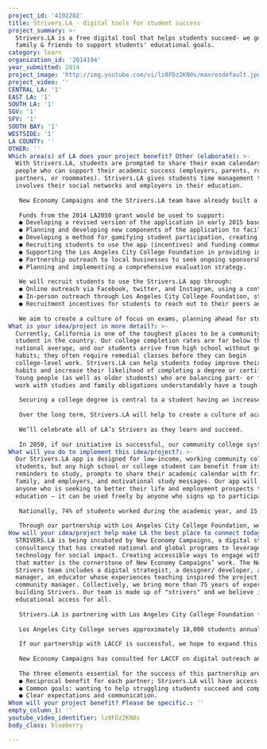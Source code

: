 ```yaml
---
project_id: '4102202'
title: Strivers.LA - digital tools for student success
project_summary: >-
  Strivers.LA is a free digital tool that helps students succeed- we get bosses,
  family & friends to support students' educational goals.
category: learn
organization_id: '2014194'
year_submitted: 2014
project_image: 'http://img.youtube.com/vi/lz8FDz2KN0s/maxresdefault.jpg'
project_video: ''
CENTRAL LA: '1'
EAST LA: '1'
SOUTH LA: '1'
SGV: '1'
SFV: '1'
SOUTH BAY: '1'
WESTSIDE: '1'
LA COUNTY: ''
OTHER: ''
Which area(s) of LA does your project benefit? Other (elaborate): >-
  With Strivers.LA, students are prompted to share their exam calendars with
  people who can support their academic success (employers, parents, romantic
  partners, or roommates). Strivers.LA gives students time management tools and
  involves their social networks and employers in their education. 
   
   New Economy Campaigns and the Strivers.LA team have already built a working beta version of the Strivers.LA application, which is the first step to creating the kind of comprehensive application students need. We'd like to reach more students in order to get the needed feedback to improve the application. 
   
   Funds from the 2014 LA2050 grant would be used to support:
   ● Developing a revised version of the application in early 2015 based on student feedback from testing during summer and fall 2014.
   ● Planning and developing new components of the application to facilitate participation, increase automation, and expand scalability.
   ● Developing a method for gamifying student participation, creating class vs. class and school vs. school metrics.
   ● Recruiting students to use the app (incentives) and funding community manager support (staff time)
   ● Supporting the Los Angeles City College Foundation in providing incentives and outreach to current LACC students.
   ● Partnership outreach to local businesses to seek ongoing sponsorship and marketing incentives to students.
   ● Planning and implementing a comprehensive evaluation strategy.
   
   We will recruit students to use the Strivers.LA app through:
   ● Online outreach via Facebook, twitter, and Instagram, using a content-driven strategy to engage students with fun and useful content about school success (and dealing with exams).
   ● In-person outreach through Los Angeles City College Foundation, student organizations, and nonprofits.
   ● Recruitment incentives for students to reach out to their peers and refer them to Strivers.LA. 
   
   We aim to create a culture of focus on exams, planning ahead for studying, and increasing student engagement generally on community college campuses in LA, improving education outcomes and increasing graduation rates.
What is your idea/project in more detail?: >-
  Currently, California is one of the toughest places to be a community college
  student in the country. Our college completion rates are far below the
  national average, and our students arrive from high school without good study
  habits; they often require remedial classes before they can begin
  college-level work. Strivers.LA can help students today improve their study
  habits and increase their likelihood of completing a degree or certificate.
  Young people (as well as older students) who are balancing part- or full-time
  work with studies and family obligations understandably have a tough time.
   
   Securing a college degree is central to a student having an increased standard of living throughout his or her life. Some studies show a lifetime differential of more than $1M between those completing a four-year degree and those who do not. Increased graduation rates result in better outcomes for the community overall. 
   
   Over the long term, Strivers.LA will help to create a culture of academic success and responsibility within our community college system and in the LA region overall, by recognizing the students who are working hard to succeed, as well as the employers and educators who are supporting them. We’ll give local businesses a way to recognize and reward students who are making an extra effort (and potentially find future employees through our network someday). We’ll give local leaders a way to see which businesses and campuses are stepping up to support students. 
   
   We’ll celebrate all of LA’s Strivers as they learn and succeed.
   
   In 2050, if our initiative is successful, our community college system will have educated tens of thousands of better-prepared, employed and employable students, ready to work in growth industries that will power the LA economy for the subsequent 50 years; healthcare, technology, hospitality and tourism. We’ll demonstrate success by increasing the percentage of students who successfully complete college; we’ll improve profitability for businesses by reducing personnel and retraining costs, encouraging increased hiring and local investment. Most importantly, we’ll have created deep relationships between our community college system and local employers, developing a collaboration that understands that supporting student workers will result in an improved economic environment for the entire community.
What will you do to implement this idea/project?: >-
  Our Strivers.LA app is designed for low-income, working community college
  students, but any high school or college student can benefit from its
  reminders to study, prompts to share their academic calendar with friends,
  family, and employers, and motivational study messages. Our app will benefit
  anyone who is seeking to better their life and employment prospects through
  education – it can be used freely by anyone who signs up to participate.
   
   Nationally, 74% of students worked during the academic year, and 15 % are working full-time. Juggling work and school schedules leads to skipped classes, inadequate sleep, and even no-show exams. Research shows that every extra hour a student works above 10 hours/week lowers GPA by a measurable amount. Sixty percent of community college students work more than 20 hours per week and 25% work more than 35 hours per week. Among 18 countries tracked by the OECD, the United States finished last (46 percent) for the percentage of students who completed college once they started it. In California, fewer than 28% of students who begin a two-year college program complete a degree within six years; for those studying part time, this percentage falls to less than 12%, in both cases significantly below the national average. Los Angeles must improve its college completion rates in order to reach its economic potential. 
   
   Through our partnership with Los Angeles City College Foundation, we’ll be focusing our work on engaging LACC students. LACC's student population is among the most diverse in the nation. Of the College’s more than 18,000 students, 54% are immigrants to the United States and 45% are first-generation college students. Current LACC students are low-income, with 70% receiving a Board of Governors waiver for tuition and 53% receiving some form of financial aid. A number of students are even homeless and hungry. Through our partnership with LACCF, we will be able to engage directly with this population, helping to bolster the employment that most students use to support their educational goals and improving their likelihood of completing an associate’s degree or transferring to a four-year school.
How will your idea/project help make LA the best place to connect today? In LA2050?: >-
  STRIVERS.LA is being incubated by New Economy Campaigns, a digital strategy
  consultancy that has created national and global programs to leverage
  technology for social impact. Creating accessible ways to engage with causes
  that matter is the cornerstone of New Economy Campaigns’ work. The New Economy
  Strivers team includes a digital strategist, a designer/ developer, a project
  manager, an educator whose experiences teaching inspired the project, and a
  community manager. Collectively, we bring more than 75 years of experience to
  building Strivers. Our team is made up of "strivers" and we believe in
  educational access for all. 
   
   Strivers.LA is partnering with Los Angeles City College Foundation for implementation of our app and outreach to students. LACCF is a 501(c)(3) corporation established in 1968 to increase the educational opportunities for students of LACC. The Foundation creates and promotes new initiatives to meet unfunded programmatic needs of the school community. LACCF will ensure access to LACC students during product development, pilot, and implementation phases, as well as assist with program evaluation.
   
   Los Angeles City College serves approximately 18,000 students annually, and they have one of the most diverse, and most economically challenged student bodies in California. LACCF is confirmed as a partner and participated in the development of this application, and will receive a portion of the grant funds if we are successful, in order to support on-campus outreach. LACCF provides us with direct, on-campus access to students, and will act as a liaison with the College overall and with the broader Los Angeles Community College District.
   
   If our partnership with LACCF is successful, we hope to expand this partnership throughout the Los Angeles Community College District, which serves more than 250,000 students annually.
   
   New Economy Campaigns has consulted for LACCF on digital outreach and engagement strategies, and we have developed a strong working relationship. 
   
   The three elements essential for the success of this partnership are:
   ● Reciprocal benefit for each partner; Strivers.LA will have access to a student population that’s perfect for our application, and LACCF will have access to a digital tool that will help its students succeed.
   ● Common goals: wanting to help struggling students succeed and complete a degree or certificate program, or successfully transfer to a four-year institution.
   ● Clear expectations and communication.
Whom will your project benefit? Please be specific.: ''
empty_column_1: ''
youtube_video_identifier: lz8FDz2KN0s
body_class: blueberry

---
```

